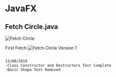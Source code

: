 # JavaFX
## Fetch Circle.java

![Fetch Circle](http://boldnobold.com/FetchCircle.gif)

First Fetch
![Fetch Circle Version 1](http://boldnobold.com/FetchCircle.JPG)
 
 
```

13/08/2019
-Class Constructor and Destructors Test Complete
-Basic Shape Test Removed

```
